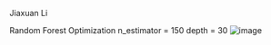 Jiaxuan Li

Random Forest
  Optimization
    n_estimator = 150
    depth = 30
    ![image](https://user-images.githubusercontent.com/37093162/126872693-83ae0e5e-65a8-44c3-b755-cbbc83b76bd2.png)

